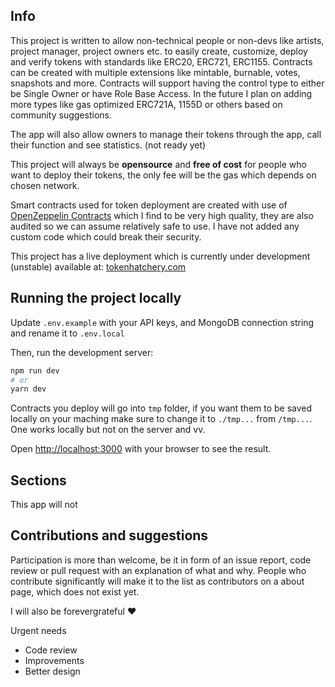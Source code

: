 ## Info

This project is written to allow non-technical people or non-devs like artists, project manager, project owners etc. to easily create, customize, deploy and verify tokens with standards like ERC20, ERC721, ERC1155. Contracts can be created with multiple extensions like mintable, burnable, votes, snapshots and more. Contracts will support having the control type to either be Single Owner or have Role Base Access. In the future I plan on adding more types like gas optimized ERC721A, 1155D or others based on community suggestions.

The app will also allow owners to manage their tokens through the app, call their function and see statistics. (not ready yet)

This project will always be **opensource** and **free of cost** for people who want to deploy their tokens, the only fee will be the gas which depends on chosen network.

Smart contracts used for token deployment are created with use of [OpenZeppelin Contracts](https://github.com/OpenZeppelin/openzeppelin-contracts) which I find to be very high quality, they are also audited so we can assume relatively safe to use. I have not added any custom code which could break their security.

This project has a live deployment which is currently under development (unstable) available at: [tokenhatchery.com](tokenhatchery.com)

## Running the project locally

Update `.env.example` with your API keys, and MongoDB connection string and rename it to `.env.local`

Then, run the development server:

```bash
npm run dev
# or
yarn dev
```

Contracts you deploy will go into `tmp` folder, if you want them to be saved locally on your maching make sure to change it to `./tmp...` from `/tmp...`.
One works locally but not on the server and vv.

Open [http://localhost:3000](http://localhost:3000) with your browser to see the result.

## Sections

This app will not

## Contributions and suggestions

Participation is more than welcome, be it in form of an issue report, code review or pull request with an explanation of what and why.
People who contribute significantly will make it to the list as contributors on a about page, which does not exist yet.

I will also be forevergrateful ❤️

Urgent needs

- Code review
- Improvements
- Better design
